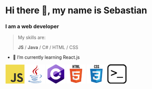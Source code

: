 # Hi there 👋, my name is Sebastian
### I am a web developer

> My skills are:
> 
> **JS** / **Java** / C# / HTML / CSS

- 🌱 I’m currently learning React.js

<div>
    <picture>
      <img alt="Javascript" src="Javascript.png" width="60" />
    </picture>
    <picture>
        <img alt="Java" src="Java.png" width="60" />
    </picture>
    <picture>
        <img alt="Csharp" src="Csharp.png" width="60" />
    </picture>
    <picture>
        <source media="(prefers-color-scheme: dark)" srcset="HTML-Dark.png">
        <source media="(prefers-color-scheme: light)" srcset="HTML-Light.png">
        <img alt="Csharp" src="HTML-Light.png" width="60" />
    </picture>
    <picture>
        <source media="(prefers-color-scheme: dark)" srcset="CSS-Dark.png">
        <source media="(prefers-color-scheme: light)" srcset="CSS-Light.png">
        <img alt="Csharp" src="CSS-Light.png" width="60" />
    </picture>
    <picture>
        <source media="(prefers-color-scheme: dark)" srcset="BASH-Dark.png">
        <source media="(prefers-color-scheme: light)" srcset="BASH-Light.png">
        <img alt="BASH" src="BASH-Light.png" width="60" />
    </picture>  
</div>
